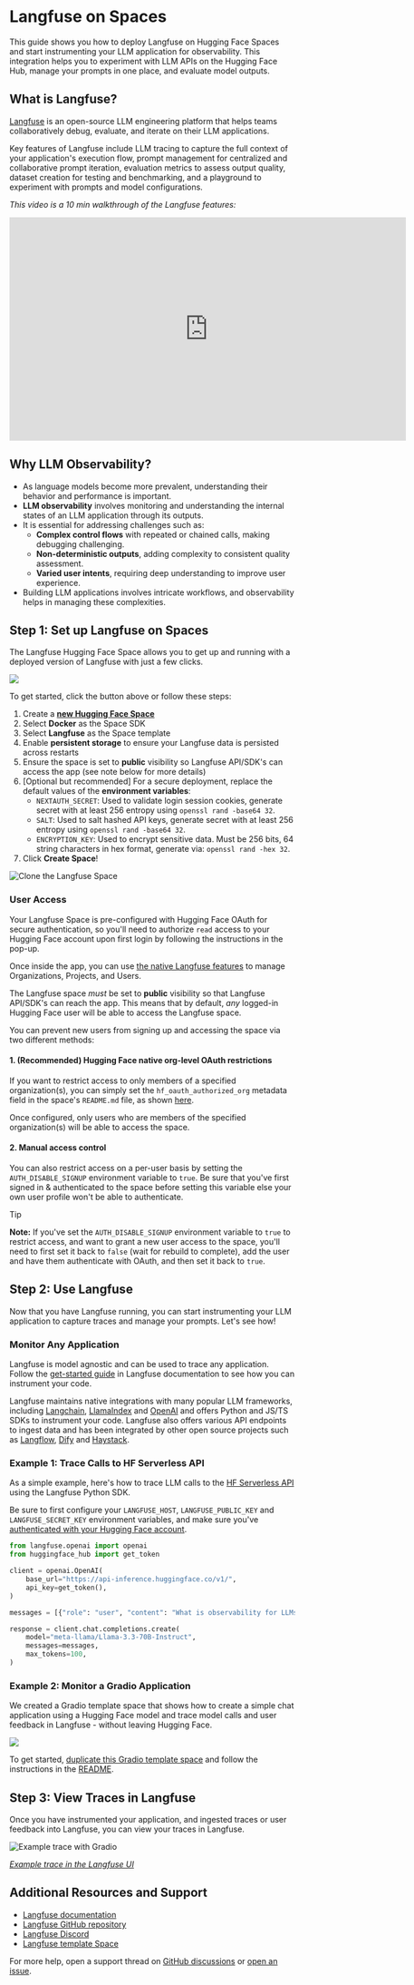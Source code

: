 # Langfuse on Spaces

This guide shows you how to deploy Langfuse on Hugging Face Spaces and start instrumenting your LLM application for observability. This integration helps you to experiment with LLM APIs on the Hugging Face Hub, manage your prompts in one place, and evaluate model outputs.

## What is Langfuse?

[Langfuse](https://langfuse.com) is an open-source LLM engineering platform that helps teams collaboratively debug, evaluate, and iterate on their LLM applications. 

Key features of Langfuse include LLM tracing to capture the full context of your application's execution flow, prompt management for centralized and collaborative prompt iteration, evaluation metrics to assess output quality, dataset creation for testing and benchmarking, and a playground to experiment with prompts and model configurations.

_This video is a 10 min walkthrough of the Langfuse features:_
<iframe width="700" height="394" src="https://www.youtube.com/embed/2E8iTvGo9Hs?si=i_mPeArwkWc5_4EO" title="10 min Walkthrough of Langfuse – Open Source LLM Observability, Evaluation, and Prompt Management" frameborder="0" allow="accelerometer; autoplay; clipboard-write; encrypted-media; gyroscope; picture-in-picture" allowfullscreen></iframe>

## Why LLM Observability?

- As language models become more prevalent, understanding their behavior and performance is important.
- **LLM observability** involves monitoring and understanding the internal states of an LLM application through its outputs.
- It is essential for addressing challenges such as:
  - **Complex control flows** with repeated or chained calls, making debugging challenging.
  - **Non-deterministic outputs**, adding complexity to consistent quality assessment.
  - **Varied user intents**, requiring deep understanding to improve user experience.
- Building LLM applications involves intricate workflows, and observability helps in managing these complexities.

## Step 1: Set up Langfuse on Spaces

The Langfuse Hugging Face Space allows you to get up and running with a deployed version of Langfuse with just a few clicks.

<a  href="https://huggingface.co/new-space?template=langfuse/langfuse-template-space">
    <img src="https://huggingface.co/datasets/huggingface/badges/resolve/main/deploy-to-spaces-lg.svg" />
</a>

To get started, click the button above or follow these steps:

1. Create a [**new Hugging Face Space**](https://huggingface.co/new-space)
2. Select **Docker** as the Space SDK
3. Select **Langfuse** as the Space template
4. Enable **persistent storage** to ensure your Langfuse data is persisted across restarts
5. Ensure the space is set to **public** visibility so Langfuse API/SDK's can access the app (see note below for more details)
6. [Optional but recommended] For a secure deployment, replace the default values of the **environment variables**:
   - `NEXTAUTH_SECRET`: Used to validate login session cookies, generate secret with at least 256 entropy using `openssl rand -base64 32`.
   - `SALT`: Used to salt hashed API keys, generate secret with at least 256 entropy using `openssl rand -base64 32`.
   - `ENCRYPTION_KEY`: Used to encrypt sensitive data. Must be 256 bits, 64 string characters in hex format, generate via: `openssl rand -hex 32`.
7. Click **Create Space**!

![Clone the Langfuse Space](https://langfuse.com/images/cookbook/huggingface/huggingface-space-setup.png)

### User Access

Your Langfuse Space is pre-configured with Hugging Face OAuth for secure authentication, so you'll need to authorize `read` access to your Hugging Face account upon first login by following the instructions in the pop-up.

Once inside the app, you can use [the native Langfuse features](https://langfuse.com/docs/rbac) to manage Organizations, Projects, and Users.

The Langfuse space _must_ be set to **public** visibility so that Langfuse API/SDK's can reach the app. This means that by default, _any_ logged-in Hugging Face user will be able to access the Langfuse space.

You can prevent new users from signing up and accessing the space via two different methods:

#### 1. (Recommended) Hugging Face native org-level OAuth restrictions

If you want to restrict access to only members of a specified organization(s), you can simply set the `hf_oauth_authorized_org` metadata field in the space's `README.md` file, as shown [here](https://huggingface.co/docs/hub/spaces-oauth#create-an-oauth-app).

Once configured, only users who are members of the specified organization(s) will be able to access the space.

#### 2. Manual access control

You can also restrict access on a per-user basis by setting the `AUTH_DISABLE_SIGNUP` environment variable to `true`. Be sure that you've first signed in & authenticated to the space before setting this variable else your own user profile won't be able to authenticate.

> [!TIP]
> **Note:** If you've set the `AUTH_DISABLE_SIGNUP` environment variable to `true` to restrict access, and want to grant a new user access to the space, you'll need to first set it back to `false` (wait for rebuild to complete), add the user and have them authenticate with OAuth, and then set it back to `true`.

## Step 2: Use Langfuse

Now that you have Langfuse running, you can start instrumenting your LLM application to capture traces and manage your prompts. Let's see how!

### Monitor Any Application 

Langfuse is model agnostic and can be used to trace any application. Follow the [get-started guide](https://langfuse.com/docs) in Langfuse documentation to see how you can instrument your code.

Langfuse maintains native integrations with many popular LLM frameworks, including [Langchain](https://langfuse.com/docs/integrations/langchain/tracing), [LlamaIndex](https://langfuse.com/docs/integrations/llama-index/get-started) and [OpenAI](https://langfuse.com/docs/integrations/openai/python/get-started) and offers Python and JS/TS SDKs to instrument your code. Langfuse also offers various API endpoints to ingest data and has been integrated by other open source projects such as [Langflow](https://langfuse.com/docs/integrations/langflow), [Dify](https://langfuse.com/docs/integrations/dify) and [Haystack](https://langfuse.com/docs/integrations/haystack/get-started).

### Example 1: Trace Calls to HF Serverless API

As a simple example, here's how to trace LLM calls to the [HF Serverless API](https://huggingface.co/docs/api-inference/en/index) using the Langfuse Python SDK.

Be sure to first configure your `LANGFUSE_HOST`, `LANGFUSE_PUBLIC_KEY` and `LANGFUSE_SECRET_KEY` environment variables, and make sure you've [authenticated with your Hugging Face account](https://huggingface.co/docs/huggingface_hub/en/quick-start#authentication).

```python
from langfuse.openai import openai
from huggingface_hub import get_token

client = openai.OpenAI(
    base_url="https://api-inference.huggingface.co/v1/",
    api_key=get_token(),
)

messages = [{"role": "user", "content": "What is observability for LLMs?"}]

response = client.chat.completions.create(
    model="meta-llama/Llama-3.3-70B-Instruct",
    messages=messages,
    max_tokens=100,
)
```

### Example 2: Monitor a Gradio Application

We created a Gradio template space that shows how to create a simple chat application using a Hugging Face model and trace model calls and user feedback in Langfuse - without leaving Hugging Face.

<a  href="https://huggingface.co/spaces/langfuse/langfuse-gradio-example-template?duplicate=true">
    <img src="https://huggingface.co/datasets/huggingface/badges/resolve/main/deploy-to-spaces-lg.svg" />
</a>

To get started, [duplicate this Gradio template space](https://huggingface.co/spaces/langfuse/langfuse-gradio-example-template?duplicate=true) and follow the instructions in the [README](https://huggingface.co/spaces/langfuse/langfuse-gradio-example-template/blob/main/README.md).

## Step 3: View Traces in Langfuse

Once you have instrumented your application, and ingested traces or user feedback into Langfuse, you can view your traces in Langfuse.

![Example trace with Gradio](https://langfuse.com/images/cookbook/huggingface/huggingface-gradio-example-trace.png)

_[Example trace in the Langfuse UI](https://langfuse-langfuse-template-space.hf.space/project/cm4r1ajtn000a4co550swodxv/traces/9cdc12fb-71bf-4074-ab0b-0b8d212d839f?timestamp=2024-12-20T12%3A12%3A50.089Z&view=preview)_

## Additional Resources and Support

- [Langfuse documentation](https://langfuse.com/docs)
- [Langfuse GitHub repository](https://github.com/langfuse/langfuse)
- [Langfuse Discord](https://langfuse.com/discord)
- [Langfuse template Space](https://huggingface.co/spaces/langfuse/langfuse-template-space)

For more help, open a support thread on [GitHub discussions](https://langfuse.com/discussions) or [open an issue](https://github.com/langfuse/langfuse/issues).
